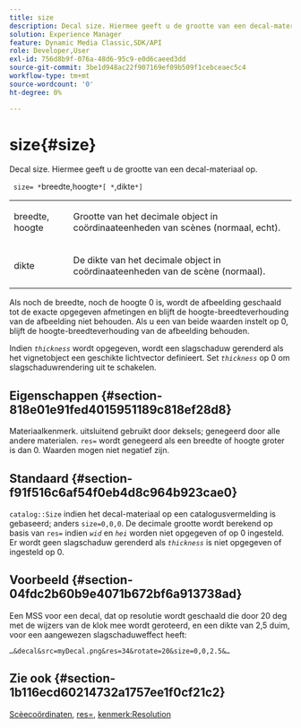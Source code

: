 ```yaml
---
title: size
description: Decal size. Hiermee geeft u de grootte van een decal-materiaal op.
solution: Experience Manager
feature: Dynamic Media Classic,SDK/API
role: Developer,User
exl-id: 756d8b9f-076a-48d6-95c9-e0d6caeed3dd
source-git-commit: 3be1d948ac22f907169ef09b509f1cebceaec5c4
workflow-type: tm+mt
source-wordcount: '0'
ht-degree: 0%

---
```


# size{#size}

Decal size. Hiermee geeft u de grootte van een decal-materiaal op.

` size= *`breedte,hoogte`*[ *`,dikte`*]`

<table id="simpletable_00B1226F3B8B49D895D1269AB03D5043"> 
 <tr class="strow"> 
  <td class="stentry"> <p> <span class="varname"> breedte, hoogte </span> </p> </td> 
  <td class="stentry"> <p>Grootte van het decimale object in coördinaateenheden van scènes (normaal, echt). </p> </td> 
 </tr> 
 <tr class="strow"> 
  <td class="stentry"> <p> <span class="varname"> dikte </span> </p> </td> 
  <td class="stentry"> <p>De dikte van het decimale object in coördinaateenheden van de scène (normaal). </p> </td> 
 </tr> 
</table>

Als noch de breedte, noch de hoogte 0 is, wordt de afbeelding geschaald tot de exacte opgegeven afmetingen en blijft de hoogte-breedteverhouding van de afbeelding niet behouden. Als u een van beide waarden instelt op 0, blijft de hoogte-breedteverhouding van de afbeelding behouden.

Indien *`thickness`* wordt opgegeven, wordt een slagschaduw gerenderd als het vignetobject een geschikte lichtvector definieert. Set *`thickness`* op 0 om slagschaduwrendering uit te schakelen.

## Eigenschappen {#section-818e01e91fed4015951189c818ef28d8}

Materiaalkenmerk. uitsluitend gebruikt door deksels; genegeerd door alle andere materialen. `res=` wordt genegeerd als een breedte of hoogte groter is dan 0. Waarden mogen niet negatief zijn.

## Standaard {#section-f91f516c6af54f0eb4d8c964b923cae0}

`catalog::Size` indien het decal-materiaal op een catalogusvermelding is gebaseerd; anders `size=0,0,0`. De decimale grootte wordt berekend op basis van `res=` indien *`wid`* en *`hei`* worden niet opgegeven of op 0 ingesteld. Er wordt geen slagschaduw gerenderd als *`thickness`* is niet opgegeven of ingesteld op 0.

## Voorbeeld {#section-04fdc2b60b9e4071b672bf6a913738ad}

Een MSS voor een decal, dat op resolutie wordt geschaald die door 20 deg met de wijzers van de klok mee wordt geroteerd, en een dikte van 2,5 duim, voor een aangewezen slagschaduweffect heeft:

`…&decal&src=myDecal.png&res=34&rotate=20&size=0,0,2.5&…`

## Zie ook {#section-1b116ecd60214732a1757ee1f0cf21c2}

[Scèecoördinaten](../../../../../ir-api/http-protocol/image-rendering-api-ref/c-ir-http-protocol-ref/c-ir-http-protocol-syntax-and-features/c-ir-vignettes/c-ir-scene-coordinates.md#concept-528507024fa640b19a2631357febf7f1), [res=](../../../../../ir-api/http-protocol/image-rendering-api-ref/c-ir-http-protocol-ref/c-ir-http-protocol-command-reference/r-ir-res.md#reference-0ad9de8887144c83a6db97b4994f7c04), [kenmerk:Resolution](../../../../../ir-api/material-cat/image-rendering-api-ref/c-ir-material-catalog/c-ir-attributes-reference/r-ir-resolution.md#reference-09fe14e6bfbf4db6b7f4369fffecc806)
